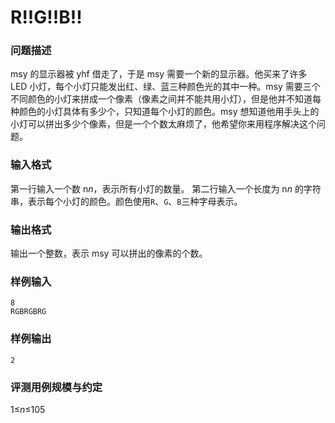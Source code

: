 # R!!G!!B!!



### 问题描述

msy 的显示器被 yhf 借走了，于是 msy 需要一个新的显示器。他买来了许多 LED 小灯，每个小灯只能发出红、绿、蓝三种颜色光的其中一种。msy 需要三个不同颜色的小灯来拼成一个像素（像素之间并不能共用小灯），但是他并不知道每种颜色的小灯具体有多少个，只知道每个小灯的颜色。msy 想知道他用手头上的小灯可以拼出多少个像素，但是一个个数太麻烦了，他希望你来用程序解决这个问题。



### 输入格式

第一行输入一个数 n*n*，表示所有小灯的数量。
第二行输入一个长度为 n*n* 的字符串，表示每个小灯的颜色。颜色使用`R`、`G`、`B`三种字母表示。



### 输出格式

输出一个整数，表示 msy 可以拼出的像素的个数。



### 样例输入

```
8
RGBRGBRG
```



### 样例输出

```
2
```





### 评测用例规模与约定

1≤*n*≤105